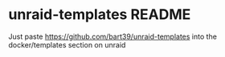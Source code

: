# unraid-templates README

Just paste https://github.com/bart39/unraid-templates into the docker/templates section on unraid

